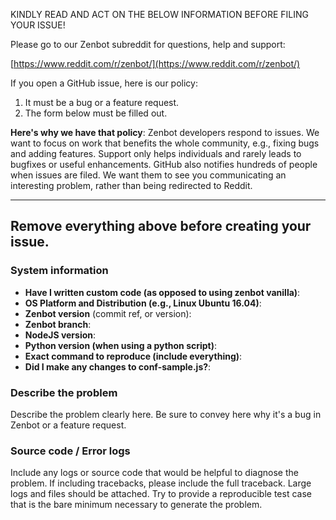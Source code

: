 KINDLY READ AND ACT ON THE BELOW INFORMATION BEFORE FILING YOUR ISSUE!

Please go to our Zenbot subreddit for questions, help and support:

[https://www.reddit.com/r/zenbot/](https://www.reddit.com/r/zenbot/)

If you open a GitHub issue, here is our policy:

1. It must be a bug or a feature request.
2. The form below must be filled out.

**Here's why we have that policy**: Zenbot developers respond to issues. We want to focus on work that benefits the whole community, e.g., fixing bugs and adding features. Support only helps individuals and rarely leads to bugfixes or useful enhancements. GitHub also notifies hundreds of people when issues are filed. We want them to see you communicating an interesting problem, rather than being redirected to Reddit.

---

## Remove everything above before creating your issue.

### System information

- **Have I written custom code (as opposed to using zenbot vanilla)**:
- **OS Platform and Distribution (e.g., Linux Ubuntu 16.04)**:
- **Zenbot version** (commit ref, or version):
- **Zenbot branch**:
- **NodeJS version**:
- **Python version (when using a python script)**:
- **Exact command to reproduce (include everything)**:
- **Did I make any changes to conf-sample.js?**:

### Describe the problem

Describe the problem clearly here. Be sure to convey here why it's a bug in Zenbot or a feature request.

### Source code / Error logs

Include any logs or source code that would be helpful to diagnose the problem. If including tracebacks, please include the full traceback. Large logs and files should be attached. Try to provide a reproducible test case that is the bare minimum necessary to generate the problem.
